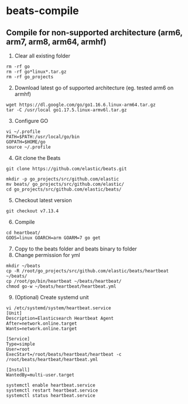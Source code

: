 # beats-compile

## Compile for non-supported architecture (arm6, arm7, arm8, arm64, armhf)

1. Clear all existing folder
```
rm -rf go
rm -rf go*linux*.tar.gz
rm -rf go_projects
``` 

2. Download latest go of supported architecture
(eg. tested arm6 on armhf)
```
wget https://dl.google.com/go/go1.16.6.linux-arm64.tar.gz
tar -C /usr/local go1.17.5.linux-armv6l.tar.gz
```

3. Configure GO
```
vi ~/.profile
PATH=$PATH:/usr/local/go/bin
GOPATH=$HOME/go
source ~/.profile
```

4. Git clone the Beats 
```
git clone https://github.com/elastic/beats.git

mkdir -p go_projects/src/github.com/elastic
mv beats/ go_projects/src/github.com/elastic/
cd go_projects/src/github.com/elastic/beats/
```

5. Checkout latest version
```
git checkout v7.13.4
```

6. Compile 
```
cd heartbeat/
GOOS=linux GOARCH=arm GOARM=7 go get
```

7. Copy to the beats folder and beats binary to folder
8. Change permission for yml
```
mkdir ~/beats
cp -R /root/go_projects/src/github.com/elastic/beats/heartbeat ~/beats/
cp /root/go/bin/heartbeat ~/beats/heartbeat/
chmod go-w ~/beats/heartbeat/heartbeat.yml
```

9. (Optional) Create systemd unit
```
vi /etc/systemd/system/heartbeat.service
[Unit]
Description=Elasticsearch Heartbeat Agent
After=network.online.target
Wants=network.online.target

[Service]
Type=simple
User=root
ExecStart=/root/beats/heartbeat/heartbeat -c /root/beats/heartbeat/heartbeat.yml

[Install]
WantedBy=multi-user.target

systemctl enable heartbeat.service
systemctl restart heartbeat.service
systemctl status heartbeat.service
```
